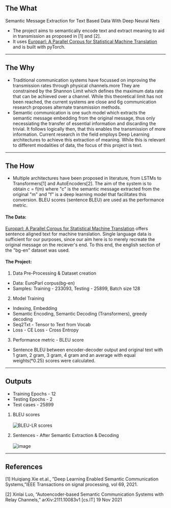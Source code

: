 ## The What
Semantic Message Extraction for Text Based Data With Deep Neural Nets
- The project aims to semantically encode text and extract meaning to aid in transmission as proposed in [1] and [2].
- It uses [Europarl: A Parallel Corpus for Statistical Machine Translation](https://www.statmt.org/europarl/) and is built with pyTorch.
----------
## The Why
- Traditional communication systems have focussed on improving the transmission rates through physical channels.more They are constrained by the Shannon Limit which defines the maximum data rate that can be achieved over a channel. While this theoretical limit has not been reached, the current systems are close and 6g communication research proposes alternate transmission methods.
- Semantic communication is one such model which extracts the semantic message embedding from the original message, thus only necessiating the transfer of essential information and discarding the trivial. It follows logically then, that  this enables the transmission of more information. Current research in the field employs Deep Learning architectures to achieve this extraction of meaning. While this is relevant to different modalities of data, the focus of this project is text.  
----------
## The How
- Multiple architectures have been proposed in literature, from LSTMs to Transformers[1] and AutoEncoders[2]. The aim of the system is to obtain c = f(m) where "c" is the semantic message extracted from the original "m" and "f" is a deep learning model that facilitates this conversion. BLEU scores (sentence BLEU) are used as the performance metric. 
#### The Data:
[Europarl: A Parallel Corpus for Statistical Machine Translation](https://www.statmt.org/europarl/) offers sentence aligned text for machine translation. Single language data is sufficient for our purposes, since our aim here is to merely recreate the original message on the reciever's end. To this end, the english section of the "bg-en" dataset was used.

#### The Project:
1) Data Pre-Processing & Dataset creation 
- Data: EuroParl corpus(bg-en)
- Samples: Training - 233093, Testing - 25899, Batch size 128
2) Model Training
- Indexing, Embedding
- Semantic Encoding, Semantic Decoding (Transformers), greedy decoding
-  Seq2Txt - Tensor to Text from Vocab
- Loss - CE Loss - Cross Entropy
3) Performance metric - BLEU score
- Sentence BLEU between encoder-decoder output and original text with 1 gram, 2 gram, 3 gram, 4 gram and an average with equal weights(*0.25) scores were calculated.

<!-- ## Quick Start -->
<!-- 1) Clone the project
```
git clone https://github.com/su-mana-s/Ramayanam.git
```
2) Open command line and navigate to the project folder streamlit source folder - Ramayanam/src/
```
cd Ramayanam/src
```
3) Run the app
```
streamlit run Jignyasa.py
``` -->
----------
## Outputs
- Training Epochs - 12
- Testing Epochs - 2
- Test cases - 25899
1) BLEU scores <br><br>
![BLEU-LR scores](https://github.com/user-attachments/assets/b7ce562c-c70b-47b1-af43-5c9ae435b7ac)

3) Sentences  - After Semantic Extraction & Decoding <br><br>
![image](https://github.com/user-attachments/assets/352f1126-20c5-4fbc-833e-d35e8dc57a80)

----------
## References
[1] Huiqiang Xie et.al., ”Deep Learning Enabled Semantic Communication Systems,”IEEE Transactions on signal processing, vol 69, 2021.

[2] Xinlai Luo, “Autoencoder-based Semantic Communication Systems with Relay Channels,” arXiv:2111.10083v1 [cs.IT] 19 Nov 2021
